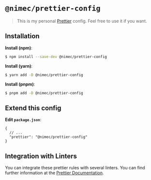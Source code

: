 # `@nimec/prettier-config`

> This is my personal [Prettier](https://prettier.io) config. Feel free to use it if you want.

## Installation

**Install (npm)**:

```bash
$ npm install --save-dev @nimec/prettier-config
```

**Install (yarn)**:

```bash
$ yarn add -D @nimec/prettier-config
```

**Install (pnpm)**:

```bash
$ pnpm add -D @nimec/prettier-config
```

## Extend this config

**Edit `package.json`**:

```jsonc
{
  // ...
  "prettier": "@nimec/prettier-config"
}
```

## Integration with Linters

You can integrate these prettier rules with several linters. You can find further information at the [Prettier Documentation](https://prettier.io/docs/en/integrating-with-linters.html).

